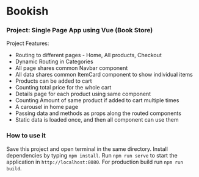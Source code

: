 # Bookish
### Project: Single Page App using Vue (Book Store)

Project Features:
- Routing to different pages - Home, All products, Checkout
- Dynamic Routing in Categories
- All page shares common Navbar component
- All data shares common ItemCard component to show individual items
- Products can be added to cart
- Counting total price for the whole cart
- Details page for each product using same component
- Counting Amount of same product if added to cart multiple times
- A carousel in home page
- Passing data and methods as props along the routed components
- Static data is loaded once, and then all component can use them

### How to use it
Save this project and open terminal in the same directory.
Install dependencies by typing `npm install`. Run `npm run serve` to start the application in `http://localhost:8080`.
For production build run `npm run build`.
